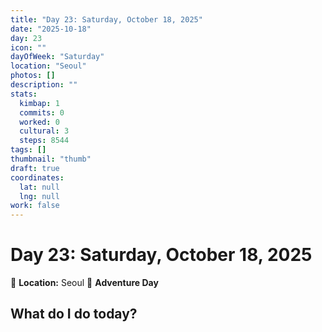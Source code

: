```yaml
---
title: "Day 23: Saturday, October 18, 2025"
date: "2025-10-18"
day: 23
icon: ""
dayOfWeek: "Saturday"
location: "Seoul"
photos: []
description: ""
stats:
  kimbap: 1
  commits: 0
  worked: 0
  cultural: 3
  steps: 8544
tags: []
thumbnail: "thumb"
draft: true
coordinates:
  lat: null
  lng: null
work: false
---
```

# Day 23: Saturday, October 18, 2025

📍 **Location:** Seoul
🎒 **Adventure Day**

## What do I do today?


